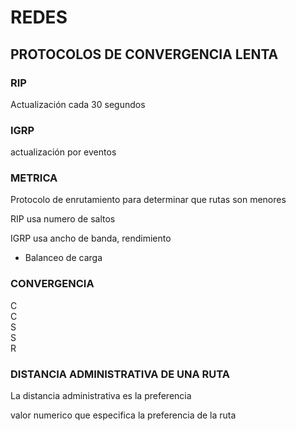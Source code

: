 # REDES  

## PROTOCOLOS DE CONVERGENCIA LENTA  

### RIP  

Actualización cada 30 segundos  

### IGRP  

actualización por eventos  

### METRICA

Protocolo de enrutamiento para determinar que rutas son menores  

RIP usa numero de saltos  

IGRP usa ancho de banda, rendimiento  

* Balanceo de carga

### CONVERGENCIA

C  
C  
S  
S  
R  

### DISTANCIA ADMINISTRATIVA DE UNA RUTA  

La distancia administrativa es la preferencia 

valor numerico que especifica la preferencia de la ruta  
